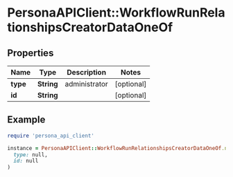 # PersonaAPIClient::WorkflowRunRelationshipsCreatorDataOneOf

## Properties

| Name | Type | Description | Notes |
| ---- | ---- | ----------- | ----- |
| **type** | **String** | administrator | [optional] |
| **id** | **String** |  | [optional] |

## Example

```ruby
require 'persona_api_client'

instance = PersonaAPIClient::WorkflowRunRelationshipsCreatorDataOneOf.new(
  type: null,
  id: null
)
```

